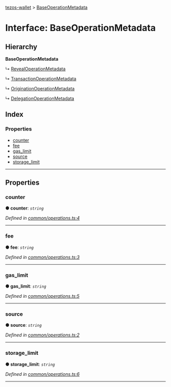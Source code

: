 [tezos-wallet](../README.md) > [BaseOperationMetadata](../interfaces/baseoperationmetadata.md)

# Interface: BaseOperationMetadata

## Hierarchy

**BaseOperationMetadata**

↳  [RevealOperationMetadata](revealoperationmetadata.md)

↳  [TransactionOperationMetadata](transactionoperationmetadata.md)

↳  [OriginationOperationMetadata](originationoperationmetadata.md)

↳  [DelegationOperationMetadata](delegationoperationmetadata.md)

## Index

### Properties

* [counter](baseoperationmetadata.md#counter)
* [fee](baseoperationmetadata.md#fee)
* [gas_limit](baseoperationmetadata.md#gas_limit)
* [source](baseoperationmetadata.md#source)
* [storage_limit](baseoperationmetadata.md#storage_limit)

---

## Properties

<a id="counter"></a>

###  counter

**● counter**: *`string`*

*Defined in [common/operations.ts:4](https://github.com/simplestaking/tezos-wallet/blob/8c18c9f/src/common/operations.ts#L4)*

___
<a id="fee"></a>

###  fee

**● fee**: *`string`*

*Defined in [common/operations.ts:3](https://github.com/simplestaking/tezos-wallet/blob/8c18c9f/src/common/operations.ts#L3)*

___
<a id="gas_limit"></a>

###  gas_limit

**● gas_limit**: *`string`*

*Defined in [common/operations.ts:5](https://github.com/simplestaking/tezos-wallet/blob/8c18c9f/src/common/operations.ts#L5)*

___
<a id="source"></a>

###  source

**● source**: *`string`*

*Defined in [common/operations.ts:2](https://github.com/simplestaking/tezos-wallet/blob/8c18c9f/src/common/operations.ts#L2)*

___
<a id="storage_limit"></a>

###  storage_limit

**● storage_limit**: *`string`*

*Defined in [common/operations.ts:6](https://github.com/simplestaking/tezos-wallet/blob/8c18c9f/src/common/operations.ts#L6)*

___

